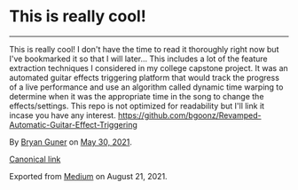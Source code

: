 # This is really cool!

---

This is really cool! I don't have the time to read it thoroughly right now but I've bookmarked it so that I will later... This includes a lot of the feature extraction techniques I considered in my college capstone project. It was an automated guitar effects triggering platform that would track the progress of a live performance and use an algorithm called dynamic time warping to determine when it was the appropriate time in the song to change the effects/settings. This repo is not optimized for readability but I'll link it incase you have any interest. <a href="https://github.com/bgoonz/Revamped-Automatic-Guitar-Effect-Triggering" class="markup--anchor markup--p-anchor">https://github.com/bgoonz/Revamped-Automatic-Guitar-Effect-Triggering</a>

By <a href="https://medium.com/@bryanguner" class="p-author h-card">Bryan Guner</a> on [May 30, 2021](https://medium.com/p/691dbf4081b5).

<a href="https://medium.com/@bryanguner/this-is-really-cool-691dbf4081b5" class="p-canonical">Canonical link</a>

Exported from [Medium](https://medium.com) on August 21, 2021.
